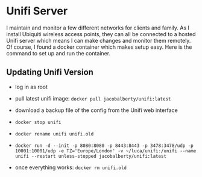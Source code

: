 # Unifi Server

I maintain and monitor a few different networks for clients and family. As I install Ubiquiti wireless access points, they can all be connected to a hosted Unifi server which means I can make changes and monitor them remotely. Of course, I found a docker container which makes setup easy. Here is the command to set up and run the container.

## Updating Unifi Version
- log in as root

- pull latest unifi image:
  `docker pull jacobalberty/unifi:latest`

- download a backup file of the config from the Unifi web interface

- `docker stop unifi`

- `docker rename unifi unifi.old`

- `docker run -d --init -p 8080:8080 -p 8443:8443 -p 3478:3478/udp -p 10001:10001/udp -e TZ='Europe/London' -v ~/luca/unifi:/unifi --name unifi --restart unless-stopped jacobalberty/unifi:latest`

- once everything works: `docker rm unifi.old`
